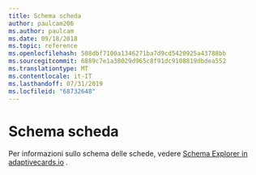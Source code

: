 ```yaml
---
title: Schema scheda
author: paulcam206
ms.author: paulcam
ms.date: 09/18/2018
ms.topic: reference
ms.openlocfilehash: 508dbf7100a1346271ba7d9cd5420925a43788bb
ms.sourcegitcommit: 6889c7e1a38029d965c8f91dc9108819dbdea552
ms.translationtype: MT
ms.contentlocale: it-IT
ms.lasthandoff: 07/31/2019
ms.locfileid: "68732648"
---
```

# <a name="card-schema"></a>Schema scheda

Per informazioni sullo schema delle schede, vedere [Schema Explorer in adaptivecards.io](https://adaptivecards.io/explorer/) .